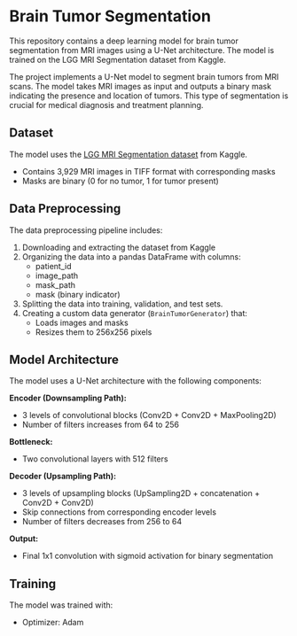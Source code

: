 # Brain Tumor Segmentation

This repository contains a deep learning model for brain tumor segmentation from MRI images using a U-Net architecture. The model is trained on the LGG MRI Segmentation dataset from Kaggle.

The project implements a U-Net model to segment brain tumors from MRI scans. The model takes MRI images as input and outputs a binary mask indicating the presence and location of tumors. This type of segmentation is crucial for medical diagnosis and treatment planning.


## Dataset

The model uses the [LGG MRI Segmentation dataset](https://www.kaggle.com/datasets/mateuszbuda/lgg-mri-segmentation) from Kaggle.

- Contains 3,929 MRI images in TIFF format with corresponding masks
- Masks are binary (0 for no tumor, 1 for tumor present)

## Data Preprocessing

The data preprocessing pipeline includes:
1. Downloading and extracting the dataset from Kaggle
2. Organizing the data into a pandas DataFrame with columns:
   - patient_id
   - image_path
   - mask_path
   - mask (binary indicator)
3. Splitting the data into training, validation, and test sets.
4. Creating a custom data generator (`BrainTumorGenerator`) that:
   - Loads images and masks
   - Resizes them to 256x256 pixels

## Model Architecture

The model uses a U-Net architecture with the following components:

**Encoder (Downsampling Path):**
- 3 levels of convolutional blocks (Conv2D + Conv2D + MaxPooling2D)
- Number of filters increases from 64 to 256

**Bottleneck:**
- Two convolutional layers with 512 filters

**Decoder (Upsampling Path):**
- 3 levels of upsampling blocks (UpSampling2D + concatenation + Conv2D + Conv2D)
- Skip connections from corresponding encoder levels
- Number of filters decreases from 256 to 64

**Output:**
- Final 1x1 convolution with sigmoid activation for binary segmentation

## Training

The model was trained with:
- Optimizer: Adam

